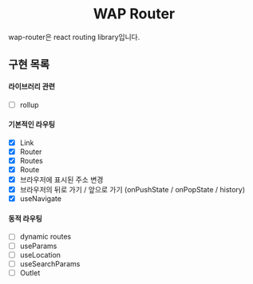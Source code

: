 <h1 align="center">WAP Router</h1>

wap-router은 react routing library입니다.

## 구현 목록

#### 라이브러리 관련

- [ ] rollup

#### 기본적인 라우팅

- [x] Link
- [x] Router
- [x] Routes
- [x] Route
- [x] 브라우저에 표시된 주소 변경
- [x] 브라우저의 뒤로 가기 / 앞으로 가기 (onPushState / onPopState / history)
- [x] useNavigate

#### 동적 라우팅

- [ ] dynamic routes
- [ ] useParams
- [ ] useLocation
- [ ] useSearchParams
- [ ] Outlet
